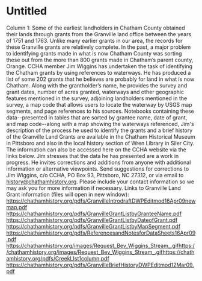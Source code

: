 # Untitled

Column 1:     Some of the earliest landholders in Chatham County obtained their lands through grants from the Granville land office between the years of 1751 and 1763. Unlike many earlier grants in our area, the records for these Granville grants are relatively complete. In the past, a major problem to identifying grants made in what is now Chatham County was sorting these out from the more than 800 grants made in Chatham’s parent county, Orange.   CCHA member Jim Wiggins has undertaken the task of identifying the Chatham grants by using references to waterways. He has produced a list of some 202 grants that he believes are probably for land in what is now Chatham. Along with the grantholder’s name, he provides the survey and grant dates, number of acres granted, waterways and other geographic features mentioned in the survey, adjoining landholders mentioned in the survey, a map code that allows users to locate the waterway by USGS map segments, and page references to his sources. Notebooks containing these data--presented in tables that are sorted by grantee name, date of grant, and map code--along with a map showing the waterways referenced, Jim's description of the process he used to identify the grants and a brief history of the Granville Land Grants are available in the Chatham Historical Museum in Pittsboro and also in the local history section of Wren Library in Siler City. The information can also be accessed here on the CCHA website via the links below.  Jim stresses that the data he has presented are a work in progress. He invites corrections and additions from anyone with additional information or alternative viewpoints. Send suggestions for corrections to Jim Wiggins, c/o CCHA, PO Box 93, Pittsboro, NC 27312, or via email to history@chathamhistory.org. Please include your contact information so we may ask you for more information if necessary.  Links to Granville Land Grant information (files will open in new window): https://chathamhistory.org/pdfs/GranvilleIntrodraftDWPEditmod16Apr09newmap.pdf https://chathamhistory.org/pdfs/GranvilleGrantListbyGranteeName.pdf https://chathamhistory.org/pdfs/GranvilleGrantListbyDateofGrant.pdf https://chathamhistory.org/pdfs/GranvilleGrantListbyMapSegment.pdf https://chathamhistory.org/pdfs/ReferencesandNotesforDataSheets16Apr09.pdf https://chathamhistory.org/images/Request_Bev_Wiggins_Stream_.gifhttps://chathamhistory.org/images/Request_Bev_Wiggins_Stream_.gifhttps://chathamhistory.org/pdfs/CreekLIst1column.pdf https://chathamhistory.org/pdfs/GranvilleBriefHistoryDWPEditmod12Mar09.pdf